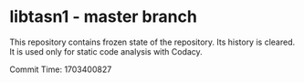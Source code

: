 # libtasn1 - master branch

This repository contains frozen state of the repository.
Its history is cleared. It is used only for static code
analysis with Codacy.

Commit Time: 1703400827